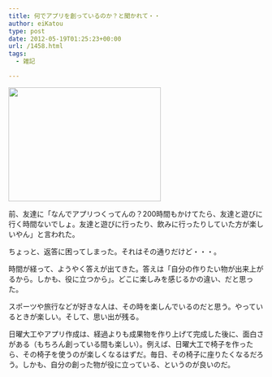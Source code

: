 ```yaml
---
title: 何でアプリを創っているのか？と聞かれて・・
author: eiKatou
type: post
date: 2012-05-19T01:25:23+00:00
url: /1458.html
tags:
  - 雑記

---
```

[<img src="http://eikatou.net/blog/wp-content/uploads/2012/05/20120512a-300x224.jpg" alt="" title="20120512a" width="300" height="224" class="alignnone size-medium wp-image-1418" srcset="/uploads/2012/05/20120512a-300x224.jpg 300w, /uploads/2012/05/20120512a-400x300.jpg 400w, /uploads/2012/05/20120512a.jpg 482w" sizes="(max-width: 300px) 100vw, 300px" />][1]
  
前、友達に「なんでアプリつくってんの？200時間もかけてたら、友達と遊びに行く時間ないでしょ。友達と遊びに行ったり、飲みに行ったりしていた方が楽しいやん」と言われた。

ちょっと、返答に困ってしまった。それはその通りだけど・・・。
  
時間が経って、ようやく答えが出てきた。答えは「自分の作りたい物が出来上がるから。しかも、役に立つから」。どこに楽しみを感じるかの違い、だと思った。

スポーツや旅行などが好きな人は、その時を楽しんでいるのだと思う。やっているときが楽しい。そして、思い出が残る。

日曜大工やアプリ作成は、経過よりも成果物を作り上げて完成した後に、面白さがある（もちろん創っている間も楽しい）。例えば、日曜大工で椅子を作ったら、その椅子を使うのが楽しくなるはずだ。毎日、その椅子に座りたくなるだろう。しかも、自分の創った物が役に立っている、というのが良いのだ。

 [1]: http://eikatou.net/blog/wp-content/uploads/2012/05/20120512a.jpg
